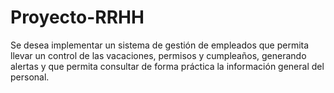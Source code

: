# Proyecto-RRHH
Se desea implementar un sistema de gestión de empleados que permita llevar un control de las vacaciones, permisos y cumpleaños, generando alertas y que permita consultar de forma práctica la información general del personal.
